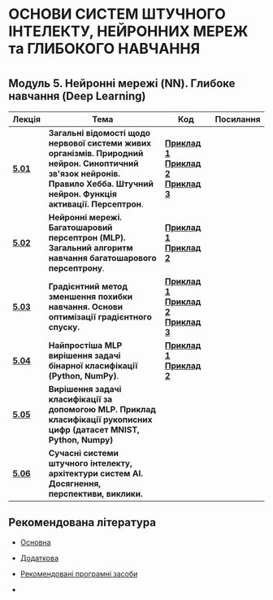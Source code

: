 <p align="center"><h1>ОСНОВИ СИСТЕМ ШТУЧНОГО ІНТЕЛЕКТУ, НЕЙРОННИХ МЕРЕЖ та ГЛИБОКОГО НАВЧАННЯ<h1></p>

<h2> Модуль 5. Нейронні мережі (NN). Глибоке навчання (Deep Learning) </h2>

| Лекція                                          | Тема                                                         | Код                                                          | Посилання |
| ----------------------------------------------- | ------------------------------------------------------------ | ------------------------------------------------------------ | --------- |
| **[5.01](/Mod_05_/05_01_NN/Lec_05_01_git.pdf)** | **Загальні відомості щодо нервової системи живих організмів. Природний нейрон. Синоптичний зв'язок нейронів. Правило Хебба. Штучний нейрон. Функція активації. Персептрон**. | [**Приклад 1**](/Mod_05_/05_01_NN/CODE_5_01_1/lec_05_01_Exmpl_1.md) [**Приклад 2**](/Mod_05_/05_01_NN/CODE_5_01_2/lec_05_01_Exmpl_2.md) [**Приклад 3**](/Mod_05_/05_01_NN/CODE_5_01_3/lec_05_01_Exmpl_3.md) |           |
| **[5.02](/Mod_05_/05_02_NN/Lec_05_02_git.pdf)** | **Нейронні мережі. Багатошаровий персептрон (MLP).  Загальний алгоритм навчання багатошарового персептрону**. | [**Приклад 1**](/Mod_05_/05_02_NN/CODE_5_02_1/lec_05_02_Exmpl_1.md) [**Приклад 2**](/Mod_05_/05_02_NN/CODE_5_02_2/lec_05_02_Exmpl_2.md) |           |
| **[5.03](/Mod_05_/05_03_NN/Lec_05_03_git.pdf)** | **Градієнтний метод зменшення похибки навчання. Основи оптимізації градієнтного спуску.** |[**Приклад 1**](/Mod_05_/05_03_NN/CODE_5_03_1/lec_05_03_Exmpl_1.md) [**Приклад 2**](/Mod_05_/05_03_NN/CODE_5_03_2/lec_05_03_Exmpl_2.md) [**Приклад 3**](/Mod_05_/05_03_NN/CODE_5_03_3/lec_05_03_Exmpl_3.md)                            ||
| **[5.04](/Mod_05_/05_04_NN/Lec_05_04_git.pdf)** | **Найпростіша MLP вирішення задачі бінарної класифікації (Python, NumPy)**. |[**Приклад 1**](/Mod_05_/05_04_NN/CODE_5_04_1/lec_05_04_Exmpl_1.md) [**Приклад 2**](/Mod_05_/05_04_NN/CODE_5_04_2/lec_05_04_Exmpl_2.md) |  |
| **[5.05](/Mod_05_/05_05_NN/Lec_05_05_git.pdf)** | **Вирішення задачі класифікації за допомогою MLP. Приклад класифікації рукописних цифр (датасет MNIST, Python, Numpy)** |                                                              |           |
| **[5.06](/Mod_05_/05_06_NN/Lec_05_06_git.pdf)** | **Сучасні системи штучного інтелекту, архітектури систем AI. Досягнення, перспективи, виклики.** |                                                              |           |


<p align="center"><h2> Рекомендована література </h2></p>

- [Основна](ADDONS/Lit_Main.md)

- [Додаткова](ADDONS/Lit_Add.md)

- [Рекомендовані програмні засоби](ADDONS/Prog_Sys.md)

-
